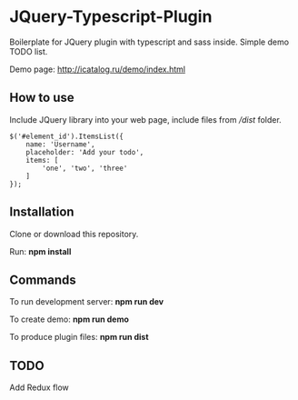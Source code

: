# JQuery-Typescript-Plugin
Boilerplate for JQuery plugin with typescript and sass inside. Simple demo TODO list.

Demo page: http://icatalog.ru/demo/index.html

## How to use
Include JQuery library into your web page, include files from */dist* folder.
```
$('#element_id').ItemsList({
    name: 'Username',
    placeholder: 'Add your todo',
    items: [
        'one', 'two', 'three'
    ]
});
```

## Installation
Clone or download this repository.

Run: **npm install**

## Commands
To run development server: **npm run dev**

To create demo: **npm run demo**

To produce plugin files: **npm run dist**

## TODO
Add Redux flow